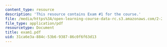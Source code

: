 ```yaml
---
content_type: resource
description: 'This resource contains Exam #1 for the course.'
file: /media/https%3A/open-learning-course-data-rc.s3.amazonaws.com/2-23-hydrofoils-and-propellers-spring-2007/31ca6e3a884c53b6938786c0f6f63d13_exam1.pdf
file_type: application/pdf
resourcetype: Document
title: exam1.pdf
uid: 31ca6e3a-884c-53b6-9387-86c0f6f63d13
---
```

